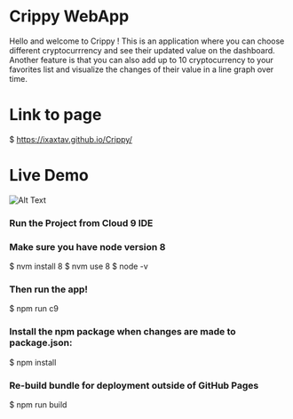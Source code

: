 # Crippy WebApp

Hello and welcome to Crippy ! This is an application where you can choose different cryptocurrrency and see their updated value on the dashboard. Another feature is that you can also add up to 10 cryptocurrency to your favorites list and visualize the changes of their value in a line graph over time.  

# Link to page
$ https://ixaxtav.github.io/Crippy/

# Live Demo 
![Alt Text](https://media.giphy.com/media/csCk16oBKFSqNEevQ0/giphy.gif)

### Run the Project from Cloud 9 IDE
### Make sure you have node version 8
$ nvm install 8 $ nvm use 8 $ node -v

### Then run the app!
$ npm run c9

### Install the npm package when changes are made to package.json:
$ npm install

### Re-build bundle for deployment outside of GitHub Pages
$ npm run build
